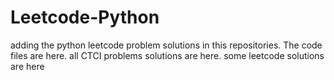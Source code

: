 # Leetcode-Python
adding the python leetcode problem solutions in this repositories. 
The code files are here.
all CTCI problems solutions are here.
some leetcode solutions are here


































































































































































































































































































































































































































































































































































































































































































































































































































